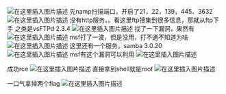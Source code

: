 ![在这里插入图片描述](https://img-blog.csdnimg.cn/9a001f0fdfc24f0488d29ee76a928379.png?x-oss-process=image/watermark,type_d3F5LXplbmhlaQ,shadow_50,text_Q1NETiBAaHVhbWFuZ2dn,size_20,color_FFFFFF,t_70,g_se,x_16)
先namp扫描端口，开启了21，22，139，445、3632
![在这里插入图片描述](https://img-blog.csdnimg.cn/ebf7832410f741aeb94031d7c1f15079.png?x-oss-process=image/watermark,type_d3F5LXplbmhlaQ,shadow_50,text_Q1NETiBAaHVhbWFuZ2dn,size_20,color_FFFFFF,t_70,g_se,x_16)
没有http服务。。看这里ftp搜集到很多信息，那就从ftp下手
之类是vsFTPd 2.3.4
![在这里插入图片描述](https://img-blog.csdnimg.cn/eb7fe2882b144fcc9aa1e8a8810b2fc3.png?x-oss-process=image/watermark,type_d3F5LXplbmhlaQ,shadow_50,text_Q1NETiBAaHVhbWFuZ2dn,size_17,color_FFFFFF,t_70,g_se,x_16)
找了一下漏洞，果然有
![在这里插入图片描述](https://img-blog.csdnimg.cn/94ad0d3e6ae94e6194da25faef6b72c0.png?x-oss-process=image/watermark,type_d3F5LXplbmhlaQ,shadow_50,text_Q1NETiBAaHVhbWFuZ2dn,size_20,color_FFFFFF,t_70,g_se,x_16)
msf打了一波，但是没用，打不通不知道为啥
![在这里插入图片描述](https://img-blog.csdnimg.cn/c7ce39df7aea4b9baa9177084eaed5e2.png?x-oss-process=image/watermark,type_d3F5LXplbmhlaQ,shadow_50,text_Q1NETiBAaHVhbWFuZ2dn,size_20,color_FFFFFF,t_70,g_se,x_16)
这里还有一个服务，samba 3.0.20
![在这里插入图片描述](https://img-blog.csdnimg.cn/9bdc5f4281024f90a0a18b3d365e5ce7.png)
msf有这个漏洞可以利用
![在这里插入图片描述](https://img-blog.csdnimg.cn/e1fc42acfd7b4355ae3d38fa42144cce.png?x-oss-process=image/watermark,type_d3F5LXplbmhlaQ,shadow_50,text_Q1NETiBAaHVhbWFuZ2dn,size_20,color_FFFFFF,t_70,g_se,x_16)

成功rce
![在这里插入图片描述](https://img-blog.csdnimg.cn/ff4c4b4293fc468aab41be574ef8a877.png?x-oss-process=image/watermark,type_d3F5LXplbmhlaQ,shadow_50,text_Q1NETiBAaHVhbWFuZ2dn,size_20,color_FFFFFF,t_70,g_se,x_16)
直接拿到shell就是root
![在这里插入图片描述](https://img-blog.csdnimg.cn/5ead2ff2e215418085386b07395bf21e.png)

一口气拿掉两个flag
![在这里插入图片描述](https://img-blog.csdnimg.cn/7c23d0f0011348aca0bb1e1288939013.png)